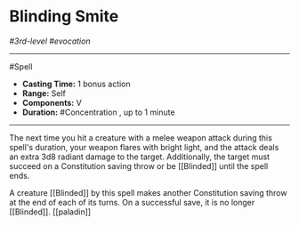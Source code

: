 # Blinding Smite
*#3rd-level #evocation*
___ 
#Spell
- **Casting Time:** 1 bonus action
- **Range:** Self
- **Components:** V
- **Duration:** #Concentration , up to 1 minute
---
The next time you hit a creature with a melee weapon attack during this spell's duration, your weapon flares with bright light, and the attack deals an extra 3d8 radiant damage to the target. Additionally, the target must succeed on a Constitution saving throw or be [[Blinded]] until the spell ends.

A creature [[Blinded]] by this spell makes another Constitution saving throw at the end of each of its turns. On a successful save, it is no longer [[Blinded]].
[[paladin]]